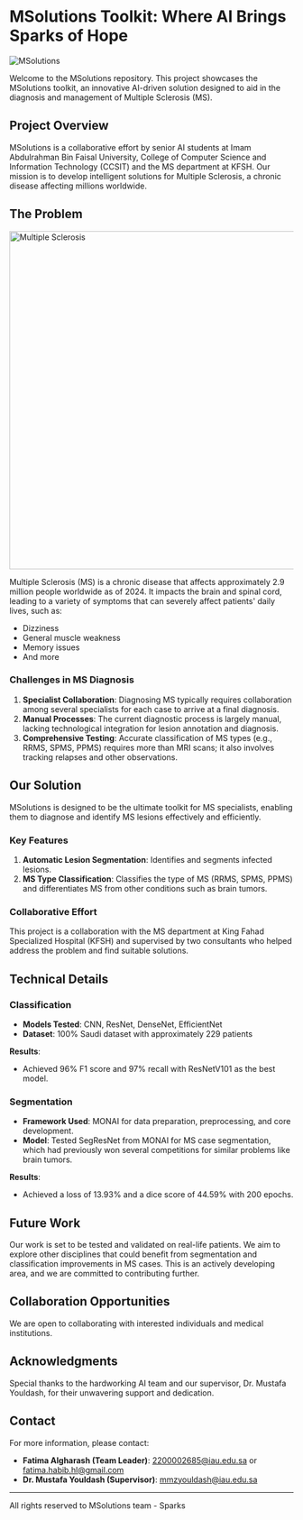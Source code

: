 # MSolutions Toolkit: Where AI Brings Sparks of Hope

![MSolutions](https://sonographictendencies.files.wordpress.com/2021/03/ms-header.png?w=1400&h=400&crop=1)

Welcome to the MSolutions repository. This project showcases the MSolutions toolkit, an innovative AI-driven solution designed to aid in the diagnosis and management of Multiple Sclerosis (MS).

## Project Overview

MSolutions is a collaborative effort by senior AI students at Imam Abdulrahman Bin Faisal University, College of Computer Science and Information Technology (CCSIT) and the MS department at KFSH. Our mission is to develop intelligent solutions for Multiple Sclerosis, a chronic disease affecting millions worldwide.

## The Problem

<img src="https://cdn.bangkokhospital.com/2023/04/ms-pic2.jpeg" alt="Multiple Sclerosis" width="600">

Multiple Sclerosis (MS) is a chronic disease that affects approximately 2.9 million people worldwide as of 2024. It impacts the brain and spinal cord, leading to a variety of symptoms that can severely affect patients' daily lives, such as:
- Dizziness
- General muscle weakness
- Memory issues
- And more

### Challenges in MS Diagnosis

1. **Specialist Collaboration**: Diagnosing MS typically requires collaboration among several specialists for each case to arrive at a final diagnosis.
2. **Manual Processes**: The current diagnostic process is largely manual, lacking technological integration for lesion annotation and diagnosis.
3. **Comprehensive Testing**: Accurate classification of MS types (e.g., RRMS, SPMS, PPMS) requires more than MRI scans; it also involves tracking relapses and other observations.

## Our Solution

MSolutions is designed to be the ultimate toolkit for MS specialists, enabling them to diagnose and identify MS lesions effectively and efficiently.

### Key Features

1. **Automatic Lesion Segmentation**: Identifies and segments infected lesions.
2. **MS Type Classification**: Classifies the type of MS (RRMS, SPMS, PPMS) and differentiates MS from other conditions such as brain tumors.

### Collaborative Effort

This project is a collaboration with the MS department at King Fahad Specialized Hospital (KFSH) and supervised by two consultants who helped address the problem and find suitable solutions.

## Technical Details

### Classification

- **Models Tested**: CNN, ResNet, DenseNet, EfficientNet
- **Dataset**: 100% Saudi dataset with approximately 229 patients

**Results**:
- Achieved 96% F1 score and 97% recall with ResNetV101 as the best model.

### Segmentation

- **Framework Used**: MONAI for data preparation, preprocessing, and core development.
- **Model**: Tested SegResNet from MONAI for MS case segmentation, which had previously won several competitions for similar problems like brain tumors.

**Results**:
- Achieved a loss of 13.93% and a dice score of 44.59% with 200 epochs.

## Future Work

Our work is set to be tested and validated on real-life patients. We aim to explore other disciplines that could benefit from segmentation and classification improvements in MS cases. This is an actively developing area, and we are committed to contributing further.

## Collaboration Opportunities

We are open to collaborating with interested individuals and medical institutions. 

## Acknowledgments

Special thanks to the hardworking AI team and our supervisor, Dr. Mustafa Youldash, for their unwavering support and dedication.

## Contact

For more information, please contact:
- **Fatima Algharash (Team Leader)**: [2200002685@iau.edu.sa](mailto:2200002685@iau.edu.sa) or [fatima.habib.hl@gmail.com](mailto:fatima.habib.hl@gmail.com)
- **Dr. Mustafa Youldash (Supervisor)**: [mmzyouldash@iau.edu.sa](mailto:mmzyouldash@iau.edu.sa)

---

All rights reserved to MSolutions team - Sparks
